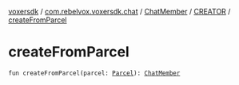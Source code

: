 [voxersdk](../../../index.md) / [com.rebelvox.voxersdk.chat](../../index.md) / [ChatMember](../index.md) / [CREATOR](index.md) / [createFromParcel](./create-from-parcel.md)

# createFromParcel

`fun createFromParcel(parcel: `[`Parcel`](https://developer.android.com/reference/android/os/Parcel.html)`): `[`ChatMember`](../index.md)